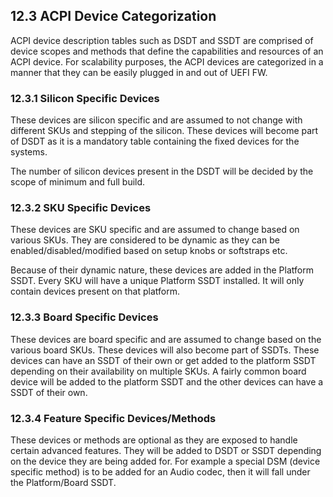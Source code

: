 <!--- @file
  12.3 ACPI Device Categorization

  Copyright (c) 2019, Intel Corporation. All rights reserved.<BR>

  Redistribution and use in source (original document form) and 'compiled'
  forms (converted to PDF, epub, HTML and other formats) with or without
  modification, are permitted provided that the following conditions are met:

  1) Redistributions of source code (original document form) must retain the
     above copyright notice, this list of conditions and the following
     disclaimer as the first lines of this file unmodified.

  2) Redistributions in compiled form (transformed to other DTDs, converted to
     PDF, epub, HTML and other formats) must reproduce the above copyright
     notice, this list of conditions and the following disclaimer in the
     documentation and/or other materials provided with the distribution.

  THIS DOCUMENTATION IS PROVIDED BY TIANOCORE PROJECT "AS IS" AND ANY EXPRESS OR
  IMPLIED WARRANTIES, INCLUDING, BUT NOT LIMITED TO, THE IMPLIED WARRANTIES OF
  MERCHANTABILITY AND FITNESS FOR A PARTICULAR PURPOSE ARE DISCLAIMED. IN NO
  EVENT SHALL TIANOCORE PROJECT  BE LIABLE FOR ANY DIRECT, INDIRECT, INCIDENTAL,
  SPECIAL, EXEMPLARY, OR CONSEQUENTIAL DAMAGES (INCLUDING, BUT NOT LIMITED TO,
  PROCUREMENT OF SUBSTITUTE GOODS OR SERVICES; LOSS OF USE, DATA, OR PROFITS;
  OR BUSINESS INTERRUPTION) HOWEVER CAUSED AND ON ANY THEORY OF LIABILITY,
  WHETHER IN CONTRACT, STRICT LIABILITY, OR TORT (INCLUDING NEGLIGENCE OR
  OTHERWISE) ARISING IN ANY WAY OUT OF THE USE OF THIS DOCUMENTATION, EVEN IF
  ADVISED OF THE POSSIBILITY OF SUCH DAMAGE.

-->

## 12.3 ACPI Device Categorization

ACPI device description tables such as DSDT and SSDT are comprised of device
scopes and methods that define the capabilities and resources of an ACPI
device. For scalability purposes, the ACPI devices are categorized in a manner
that they can be easily plugged in and out of UEFI FW.

### 12.3.1 Silicon Specific Devices

These devices are silicon specific and are assumed to not change with different
SKUs and stepping of the silicon. These devices will become part of DSDT as it
is a mandatory table containing the fixed devices for the systems.

The number of silicon devices present in the DSDT will be decided by the scope
of minimum and full build.

### 12.3.2 SKU Specific Devices

These devices are SKU specific and are assumed to change based on various SKUs.
They are considered to be dynamic as they can be enabled/disabled/modified
based on setup knobs or softstraps etc.

Because of their dynamic nature, these devices are added in the Platform SSDT.
Every SKU will have a unique Platform SSDT installed. It will only contain
devices present on that platform.

### 12.3.3 Board Specific Devices

These devices are board specific and are assumed to change based on the various
board SKUs. These devices will also become part of SSDTs. These devices can
have an SSDT of their own or get added to the platform SSDT depending on their
availability on multiple SKUs. A fairly common board device will be added to
the platform SSDT and the other devices can have a SSDT of their own.

### 12.3.4 Feature Specific Devices/Methods

These devices or methods are optional as they are exposed to handle certain
advanced features. They will be added to DSDT or SSDT depending on the device
they are being added for. For example a special DSM (device specific method) is
to be added for an Audio codec, then it will fall under the Platform/Board SSDT.

